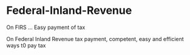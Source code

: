 # Federal-Inland-Revenue
On FIRS ... Easy payment of tax


On Federal Inland Revenue tax payment, competent, easy and efficient ways t0 pay tax
